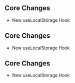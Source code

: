 ## Core Changes 
 - New useLocalStorage Hook
## Core Changes 
 - New useLocalStorage Hook
## Core Changes 
 - New useLocalStorage Hook
